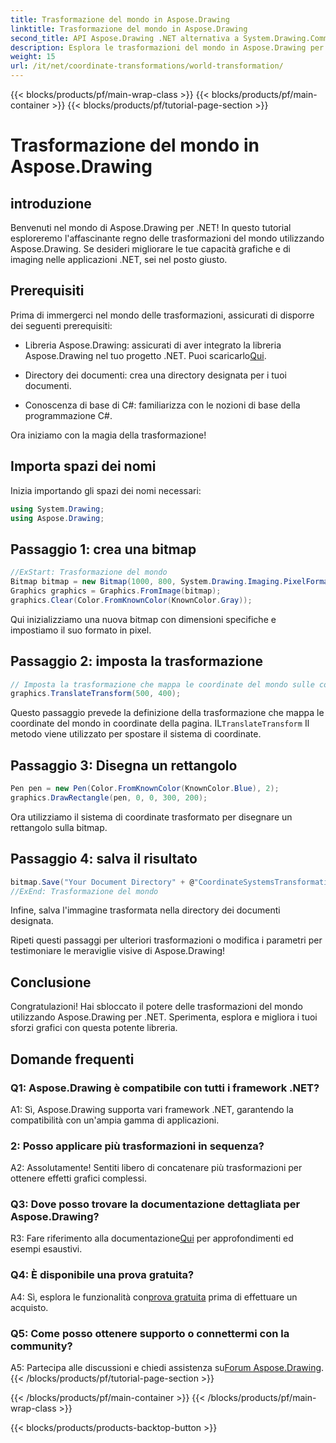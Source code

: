 ```yaml
---
title: Trasformazione del mondo in Aspose.Drawing
linktitle: Trasformazione del mondo in Aspose.Drawing
second_title: API Aspose.Drawing .NET alternativa a System.Drawing.Common
description: Esplora le trasformazioni del mondo in Aspose.Drawing per .NET. Migliora la tua grafica con passaggi facili da seguire.
weight: 15
url: /it/net/coordinate-transformations/world-transformation/
---
```


{{< blocks/products/pf/main-wrap-class >}}
{{< blocks/products/pf/main-container >}}
{{< blocks/products/pf/tutorial-page-section >}}

# Trasformazione del mondo in Aspose.Drawing

## introduzione

Benvenuti nel mondo di Aspose.Drawing per .NET! In questo tutorial esploreremo l'affascinante regno delle trasformazioni del mondo utilizzando Aspose.Drawing. Se desideri migliorare le tue capacità grafiche e di imaging nelle applicazioni .NET, sei nel posto giusto.

## Prerequisiti

Prima di immergerci nel mondo delle trasformazioni, assicurati di disporre dei seguenti prerequisiti:

-  Libreria Aspose.Drawing: assicurati di aver integrato la libreria Aspose.Drawing nel tuo progetto .NET. Puoi scaricarlo[Qui](https://releases.aspose.com/drawing/net/).

- Directory dei documenti: crea una directory designata per i tuoi documenti.

- Conoscenza di base di C#: familiarizza con le nozioni di base della programmazione C#.

Ora iniziamo con la magia della trasformazione!

## Importa spazi dei nomi

Inizia importando gli spazi dei nomi necessari:

```csharp
using System.Drawing;
using Aspose.Drawing;
```

## Passaggio 1: crea una bitmap

```csharp
//ExStart: Trasformazione del mondo
Bitmap bitmap = new Bitmap(1000, 800, System.Drawing.Imaging.PixelFormat.Format32bppPArgb);
Graphics graphics = Graphics.FromImage(bitmap);
graphics.Clear(Color.FromKnownColor(KnownColor.Gray));
```

Qui inizializziamo una nuova bitmap con dimensioni specifiche e impostiamo il suo formato in pixel.

## Passaggio 2: imposta la trasformazione

```csharp
// Imposta la trasformazione che mappa le coordinate del mondo sulle coordinate della pagina:
graphics.TranslateTransform(500, 400);
```

 Questo passaggio prevede la definizione della trasformazione che mappa le coordinate del mondo in coordinate della pagina. IL`TranslateTransform` Il metodo viene utilizzato per spostare il sistema di coordinate.

## Passaggio 3: Disegna un rettangolo

```csharp
Pen pen = new Pen(Color.FromKnownColor(KnownColor.Blue), 2);
graphics.DrawRectangle(pen, 0, 0, 300, 200);
```

Ora utilizziamo il sistema di coordinate trasformato per disegnare un rettangolo sulla bitmap.

## Passaggio 4: salva il risultato

```csharp
bitmap.Save("Your Document Directory" + @"CoordinateSystemsTransformations\WorldTransformation_out.png");
//ExEnd: Trasformazione del mondo
```

Infine, salva l'immagine trasformata nella directory dei documenti designata.

Ripeti questi passaggi per ulteriori trasformazioni o modifica i parametri per testimoniare le meraviglie visive di Aspose.Drawing!

## Conclusione

Congratulazioni! Hai sbloccato il potere delle trasformazioni del mondo utilizzando Aspose.Drawing per .NET. Sperimenta, esplora e migliora i tuoi sforzi grafici con questa potente libreria.

## Domande frequenti

### Q1: Aspose.Drawing è compatibile con tutti i framework .NET?

A1: Sì, Aspose.Drawing supporta vari framework .NET, garantendo la compatibilità con un'ampia gamma di applicazioni.

### 2: Posso applicare più trasformazioni in sequenza?

A2: Assolutamente! Sentiti libero di concatenare più trasformazioni per ottenere effetti grafici complessi.

### Q3: Dove posso trovare la documentazione dettagliata per Aspose.Drawing?

 R3: Fare riferimento alla documentazione[Qui](https://reference.aspose.com/drawing/net/) per approfondimenti ed esempi esaustivi.

### Q4: È disponibile una prova gratuita?

 A4: Sì, esplora le funzionalità con[prova gratuita](https://releases.aspose.com/) prima di effettuare un acquisto.

### Q5: Come posso ottenere supporto o connettermi con la community?

 A5: Partecipa alle discussioni e chiedi assistenza su[Forum Aspose.Drawing](https://forum.aspose.com/c/diagram/17).
{{< /blocks/products/pf/tutorial-page-section >}}

{{< /blocks/products/pf/main-container >}}
{{< /blocks/products/pf/main-wrap-class >}}

{{< blocks/products/products-backtop-button >}}
